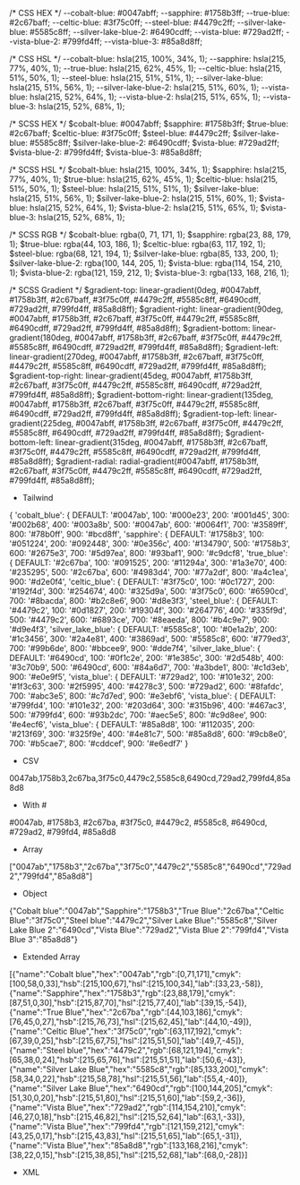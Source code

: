 /* CSS HEX */
--cobalt-blue: #0047abff;
--sapphire: #1758b3ff;
--true-blue: #2c67baff;
--celtic-blue: #3f75c0ff;
--steel-blue: #4479c2ff;
--silver-lake-blue: #5585c8ff;
--silver-lake-blue-2: #6490cdff;
--vista-blue: #729ad2ff;
--vista-blue-2: #799fd4ff;
--vista-blue-3: #85a8d8ff;

/* CSS HSL */
--cobalt-blue: hsla(215, 100%, 34%, 1);
--sapphire: hsla(215, 77%, 40%, 1);
--true-blue: hsla(215, 62%, 45%, 1);
--celtic-blue: hsla(215, 51%, 50%, 1);
--steel-blue: hsla(215, 51%, 51%, 1);
--silver-lake-blue: hsla(215, 51%, 56%, 1);
--silver-lake-blue-2: hsla(215, 51%, 60%, 1);
--vista-blue: hsla(215, 52%, 64%, 1);
--vista-blue-2: hsla(215, 51%, 65%, 1);
--vista-blue-3: hsla(215, 52%, 68%, 1);

/* SCSS HEX */
$cobalt-blue: #0047abff;
$sapphire: #1758b3ff;
$true-blue: #2c67baff;
$celtic-blue: #3f75c0ff;
$steel-blue: #4479c2ff;
$silver-lake-blue: #5585c8ff;
$silver-lake-blue-2: #6490cdff;
$vista-blue: #729ad2ff;
$vista-blue-2: #799fd4ff;
$vista-blue-3: #85a8d8ff;

/* SCSS HSL */
$cobalt-blue: hsla(215, 100%, 34%, 1);
$sapphire: hsla(215, 77%, 40%, 1);
$true-blue: hsla(215, 62%, 45%, 1);
$celtic-blue: hsla(215, 51%, 50%, 1);
$steel-blue: hsla(215, 51%, 51%, 1);
$silver-lake-blue: hsla(215, 51%, 56%, 1);
$silver-lake-blue-2: hsla(215, 51%, 60%, 1);
$vista-blue: hsla(215, 52%, 64%, 1);
$vista-blue-2: hsla(215, 51%, 65%, 1);
$vista-blue-3: hsla(215, 52%, 68%, 1);

/* SCSS RGB */
$cobalt-blue: rgba(0, 71, 171, 1);
$sapphire: rgba(23, 88, 179, 1);
$true-blue: rgba(44, 103, 186, 1);
$celtic-blue: rgba(63, 117, 192, 1);
$steel-blue: rgba(68, 121, 194, 1);
$silver-lake-blue: rgba(85, 133, 200, 1);
$silver-lake-blue-2: rgba(100, 144, 205, 1);
$vista-blue: rgba(114, 154, 210, 1);
$vista-blue-2: rgba(121, 159, 212, 1);
$vista-blue-3: rgba(133, 168, 216, 1);

/* SCSS Gradient */
$gradient-top: linear-gradient(0deg, #0047abff, #1758b3ff, #2c67baff, #3f75c0ff, #4479c2ff, #5585c8ff, #6490cdff, #729ad2ff, #799fd4ff, #85a8d8ff);
$gradient-right: linear-gradient(90deg, #0047abff, #1758b3ff, #2c67baff, #3f75c0ff, #4479c2ff, #5585c8ff, #6490cdff, #729ad2ff, #799fd4ff, #85a8d8ff);
$gradient-bottom: linear-gradient(180deg, #0047abff, #1758b3ff, #2c67baff, #3f75c0ff, #4479c2ff, #5585c8ff, #6490cdff, #729ad2ff, #799fd4ff, #85a8d8ff);
$gradient-left: linear-gradient(270deg, #0047abff, #1758b3ff, #2c67baff, #3f75c0ff, #4479c2ff, #5585c8ff, #6490cdff, #729ad2ff, #799fd4ff, #85a8d8ff);
$gradient-top-right: linear-gradient(45deg, #0047abff, #1758b3ff, #2c67baff, #3f75c0ff, #4479c2ff, #5585c8ff, #6490cdff, #729ad2ff, #799fd4ff, #85a8d8ff);
$gradient-bottom-right: linear-gradient(135deg, #0047abff, #1758b3ff, #2c67baff, #3f75c0ff, #4479c2ff, #5585c8ff, #6490cdff, #729ad2ff, #799fd4ff, #85a8d8ff);
$gradient-top-left: linear-gradient(225deg, #0047abff, #1758b3ff, #2c67baff, #3f75c0ff, #4479c2ff, #5585c8ff, #6490cdff, #729ad2ff, #799fd4ff, #85a8d8ff);
$gradient-bottom-left: linear-gradient(315deg, #0047abff, #1758b3ff, #2c67baff, #3f75c0ff, #4479c2ff, #5585c8ff, #6490cdff, #729ad2ff, #799fd4ff, #85a8d8ff);
$gradient-radial: radial-gradient(#0047abff, #1758b3ff, #2c67baff, #3f75c0ff, #4479c2ff, #5585c8ff, #6490cdff, #729ad2ff, #799fd4ff, #85a8d8ff);




- Tailwind

{ 'cobalt_blue': { DEFAULT: '#0047ab', 100: '#000e23', 200: '#001d45', 300: '#002b68', 400: '#003a8b', 500: '#0047ab', 600: '#0064f1', 700: '#3589ff', 800: '#78b0ff', 900: '#bcd8ff', 'sapphire': { DEFAULT: '#1758b3', 100: '#051224', 200: '#092448', 300: '#0e356c', 400: '#134790', 500: '#1758b3', 600: '#2675e3', 700: '#5d97ea', 800: '#93baf1', 900: '#c9dcf8', 'true_blue': { DEFAULT: '#2c67ba', 100: '#091525', 200: '#11294a', 300: '#1a3e70', 400: '#235295', 500: '#2c67ba', 600: '#4983d4', 700: '#77a2df', 800: '#a4c1ea', 900: '#d2e0f4', 'celtic_blue': { DEFAULT: '#3f75c0', 100: '#0c1727', 200: '#192f4d', 300: '#254674', 400: '#325d9a', 500: '#3f75c0', 600: '#6590cd', 700: '#8bacda', 800: '#b2c8e6', 900: '#d8e3f3', 'steel_blue': { DEFAULT: '#4479c2', 100: '#0d1827', 200: '#19304f', 300: '#264776', 400: '#335f9d', 500: '#4479c2', 600: '#6893ce', 700: '#8eaeda', 800: '#b4c9e7', 900: '#d9e4f3', 'silver_lake_blue': { DEFAULT: '#5585c8', 100: '#0e1a2b', 200: '#1c3456', 300: '#2a4e81', 400: '#3869ad', 500: '#5585c8', 600: '#779ed3', 700: '#99b6de', 800: '#bbcee9', 900: '#dde7f4', 'silver_lake_blue': { DEFAULT: '#6490cd', 100: '#0f1c2e', 200: '#1e385c', 300: '#2d548b', 400: '#3c70b9', 500: '#6490cd', 600: '#84a6d7', 700: '#a3bde1', 800: '#c1d3eb', 900: '#e0e9f5', 'vista_blue': { DEFAULT: '#729ad2', 100: '#101e32', 200: '#1f3c63', 300: '#2f5995', 400: '#4278c3', 500: '#729ad2', 600: '#8fafdc', 700: '#abc3e5', 800: '#c7d7ed', 900: '#e3ebf6', 'vista_blue': { DEFAULT: '#799fd4', 100: '#101e32', 200: '#203d64', 300: '#315b96', 400: '#467ac3', 500: '#799fd4', 600: '#93b2dc', 700: '#aec5e5', 800: '#c9d8ee', 900: '#e4ecf6', 'vista_blue': { DEFAULT: '#85a8d8', 100: '#112035', 200: '#213f69', 300: '#325f9e', 400: '#4e81c7', 500: '#85a8d8', 600: '#9cb8e0', 700: '#b5cae7', 800: '#cddcef', 900: '#e6edf7' }

- CSV

0047ab,1758b3,2c67ba,3f75c0,4479c2,5585c8,6490cd,729ad2,799fd4,85a8d8

- With #

#0047ab, #1758b3, #2c67ba, #3f75c0, #4479c2, #5585c8, #6490cd, #729ad2, #799fd4, #85a8d8

- Array

["0047ab","1758b3","2c67ba","3f75c0","4479c2","5585c8","6490cd","729ad2","799fd4","85a8d8"]

- Object

{"Cobalt blue":"0047ab","Sapphire":"1758b3","True Blue":"2c67ba","Celtic Blue":"3f75c0","Steel blue":"4479c2","Silver Lake Blue":"5585c8","Silver Lake Blue 2":"6490cd","Vista Blue":"729ad2","Vista Blue 2":"799fd4","Vista Blue 3":"85a8d8"}

- Extended Array

[{"name":"Cobalt blue","hex":"0047ab","rgb":[0,71,171],"cmyk":[100,58,0,33],"hsb":[215,100,67],"hsl":[215,100,34],"lab":[33,23,-58]},{"name":"Sapphire","hex":"1758b3","rgb":[23,88,179],"cmyk":[87,51,0,30],"hsb":[215,87,70],"hsl":[215,77,40],"lab":[39,15,-54]},{"name":"True Blue","hex":"2c67ba","rgb":[44,103,186],"cmyk":[76,45,0,27],"hsb":[215,76,73],"hsl":[215,62,45],"lab":[44,10,-49]},{"name":"Celtic Blue","hex":"3f75c0","rgb":[63,117,192],"cmyk":[67,39,0,25],"hsb":[215,67,75],"hsl":[215,51,50],"lab":[49,7,-45]},{"name":"Steel blue","hex":"4479c2","rgb":[68,121,194],"cmyk":[65,38,0,24],"hsb":[215,65,76],"hsl":[215,51,51],"lab":[50,6,-43]},{"name":"Silver Lake Blue","hex":"5585c8","rgb":[85,133,200],"cmyk":[58,34,0,22],"hsb":[215,58,78],"hsl":[215,51,56],"lab":[55,4,-40]},{"name":"Silver Lake Blue","hex":"6490cd","rgb":[100,144,205],"cmyk":[51,30,0,20],"hsb":[215,51,80],"hsl":[215,51,60],"lab":[59,2,-36]},{"name":"Vista Blue","hex":"729ad2","rgb":[114,154,210],"cmyk":[46,27,0,18],"hsb":[215,46,82],"hsl":[215,52,64],"lab":[63,1,-33]},{"name":"Vista Blue","hex":"799fd4","rgb":[121,159,212],"cmyk":[43,25,0,17],"hsb":[215,43,83],"hsl":[215,51,65],"lab":[65,1,-31]},{"name":"Vista Blue","hex":"85a8d8","rgb":[133,168,216],"cmyk":[38,22,0,15],"hsb":[215,38,85],"hsl":[215,52,68],"lab":[68,0,-28]}]

- XML

<palette>
  <color name="Cobalt blue" hex="0047ab" r="0" g="71" b="171" />
  <color name="Sapphire" hex="1758b3" r="23" g="88" b="179" />
  <color name="True Blue" hex="2c67ba" r="44" g="103" b="186" />
  <color name="Celtic Blue" hex="3f75c0" r="63" g="117" b="192" />
  <color name="Steel blue" hex="4479c2" r="68" g="121" b="194" />
  <color name="Silver Lake Blue" hex="5585c8" r="85" g="133" b="200" />
  <color name="Silver Lake Blue" hex="6490cd" r="100" g="144" b="205" />
  <color name="Vista Blue" hex="729ad2" r="114" g="154" b="210" />
  <color name="Vista Blue" hex="799fd4" r="121" g="159" b="212" />
  <color name="Vista Blue" hex="85a8d8" r="133" g="168" b="216" />
</palette>
